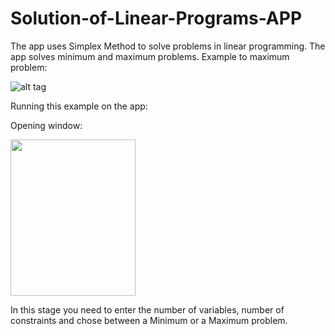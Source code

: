 # Solution-of-Linear-Programs-APP

The app uses Simplex Method to solve problems in linear programming.
The app solves minimum and maximum problems.
Example to maximum problem:

![alt tag](https://user-images.githubusercontent.com/17571148/35095404-ff75d04c-fc50-11e7-9f40-2bc71cb820f9.png)


Running this example on the app:

Opening window:

<img src="https://user-images.githubusercontent.com/17571148/35097335-5657f456-fc58-11e7-9d11-b0dc4acad104.jpeg" width="200" height="250">

In this stage you need to enter the number of variables, number of constraints and chose between a Minimum or a Maximum problem.




